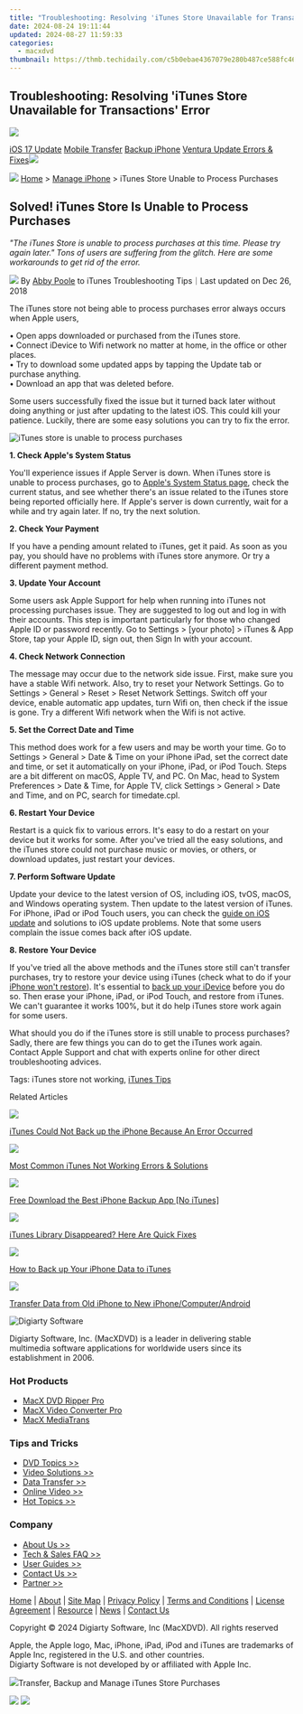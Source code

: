 ```yaml
---
title: "Troubleshooting: Resolving 'iTunes Store Unavailable for Transactions' Error"
date: 2024-08-24 19:11:44
updated: 2024-08-27 11:59:33
categories:
  - macxdvd
thumbnail: https://thmb.techidaily.com/c5b0ebae4367079e280b487ce588fc466a9ede57f33408103ebb2dc34b6570fb.jpg
---
```


## Troubleshooting: Resolving 'iTunes Store Unavailable for Transactions' Error

[![](https://www.macxdvd.com/itunes/../image-style/new-seo/icon10.png)](https://tools.techidaily.com/macxdvd/products/)

[iOS 17 Update](https://tools.techidaily.com/macxdvd/products/) [Mobile Transfer](https://tools.techidaily.com/macxdvd/products/) [Backup iPhone](https://tools.techidaily.com/macxdvd/products/) [Ventura Update Errors & Fixes](https://tools.techidaily.com/macxdvd/products/)![](https://www.macxdvd.com/itunes/../mobile/article-image/hot.gif) 



![](https://www.macxdvd.com/itunes/../image-style/new-seo/icon7.png) [Home](https://tools.techidaily.com/macxdvd/products/) \> [Manage iPhone](https://tools.techidaily.com/macxdvd/products/) \> iTunes Store Unable to Process Purchases

## Solved! iTunes Store Is Unable to Process Purchases



_"The iTunes Store is unable to process purchases at this time. Please try again later." Tons of users are suffering from the glitch. Here are some workarounds to get rid of the error._ 

![](https://www.macxdvd.com/itunes/../image-style/new-seo/icon6.png) By [Abby Poole](https://www.linkedin.com/in/abby-poole-6822b0104/) to iTunes Troubleshooting Tips｜Last updated on Dec 26, 2018

The iTunes store not being able to process purchases error always occurs when Apple users,

• Open apps downloaded or purchased from the iTunes store.  
 • Connect iDevice to Wifi network no matter at home, in the office or other places.  
 • Try to download some updated apps by tapping the Update tab or purchase anything.  
 • Download an app that was deleted before.

Some users successfully fixed the issue but it turned back later without doing anything or just after updating to the latest iOS. This could kill your patience. Luckily, there are some easy solutions you can try to fix the error.

![iTunes store is unable to process purchases](https://www.macxdvd.com/itunes/article-image/itunes-store-not-processing-purchases.jpg)



**1\. Check Apple's System Status**

You'll experience issues if Apple Server is down. When iTunes store is unable to process purchases, go to [Apple's System Status page](https://www.apple.com/support/systemstatus/), check the current status, and see whether there's an issue related to the iTunes store being reported officially here. If Apple's server is down currently, wait for a while and try again later. If no, try the next solution.

**2\. Check Your Payment**

If you have a pending amount related to iTunes, get it paid. As soon as you pay, you should have no problems with iTunes store anymore. Or try a different payment method. 

**3\. Update Your Account**

Some users ask Apple Support for help when running into iTunes not processing purchases issue. They are suggested to log out and log in with their accounts. This step is important particularly for those who changed Apple ID or password recently. Go to Settings > \[your photo\] > iTunes & App Store, tap your Apple ID, sign out, then Sign In with your account. 

**4\. Check Network Connection**

The message may occur due to the network side issue. First, make sure you have a stable Wifi network. Also, try to reset your Network Settings. Go to Settings > General > Reset > Reset Network Settings. Switch off your device, enable automatic app updates, turn Wifi on, then check if the issue is gone. Try a different Wifi network when the Wifi is not active. 

**5\. Set the Correct Date and Time**

This method does work for a few users and may be worth your time. Go to Settings > General > Date & Time on your iPhone iPad, set the correct date and time, or set it automatically on your iPhone, iPad, or iPod Touch. Steps are a bit different on macOS, Apple TV, and PC. On Mac, head to System Preferences > Date & Time, for Apple TV, click Settings > General > Date and Time, and on PC, search for timedate.cpl. 

**6\. Restart Your Device**

Restart is a quick fix to various errors. It's easy to do a restart on your device but it works for some. After you've tried all the easy solutions, and the iTunes store could not purchase music or movies, or others, or download updates, just restart your devices. 

**7\. Perform Software Update** 

Update your device to the latest version of OS, including iOS, tvOS, macOS, and Windows operating system. Then update to the latest version of iTunes. For iPhone, iPad or iPod Touch users, you can check the [guide on iOS update](https://tools.techidaily.com/macxdvd/products/) and solutions to iOS update problems. Note that some users complain the issue comes back after iOS update. 

**8\. Restore Your Device** 

If you've tried all the above methods and the iTunes store still can't transfer purchases, try to restore your device using iTunes (check what to do if your [iPhone won't restore](https://tools.techidaily.com/macxdvd/products/)). It's essential to [back up your iDevice](https://tools.techidaily.com/macxdvd/products/) before you do so. Then erase your iPhone, iPad, or iPod Touch, and restore from iTunes. We can't guarantee it works 100%, but it do help iTunes store work again for some users. 

What should you do if the iTunes store is still unable to process purchases? Sadly, there are few things you can do to get the iTunes work again. Contact Apple Support and chat with experts online for other direct troubleshooting advices. 

 Tags: iTunes store not working, [iTunes Tips](https://tools.techidaily.com/macxdvd/products/) 



Related Articles

![](https://www.macxdvd.com/itunes/../image-style/new-seo/pic7.jpg)

[iTunes Could Not Back up the iPhone Because An Error Occurred](https://tools.techidaily.com/macxdvd/products/) 

![](https://www.macxdvd.com/itunes/../image-style/new-seo/pic6.jpg)

[Most Common iTunes Not Working Errors & Solutions](https://tools.techidaily.com/macxdvd/products/) 

![](https://www.macxdvd.com/itunes/../image-style/new-seo/pic5.jpg)

[Free Download the Best iPhone Backup App \[No iTunes\]](https://tools.techidaily.com/macxdvd/products/) 

![](https://www.macxdvd.com/itunes/../image-style/new-seo/pic4.jpg)

[iTunes Library Disappeared? Here Are Quick Fixes](https://tools.techidaily.com/macxdvd/products/) 

![](https://www.macxdvd.com/itunes/../image-style/new-seo/pic3.jpg)

[How to Back up Your iPhone Data to iTunes](https://tools.techidaily.com/macxdvd/products/) 

![](https://www.macxdvd.com/itunes/../image-style/new-seo/pic2.jpg)

[Transfer Data from Old iPhone to New iPhone/Computer/Android](https://tools.techidaily.com/macxdvd/products/) 



![Digiarty Software](https://www.macxdvd.com/itunes/../icon/logo.png) 

Digiarty Software, Inc. (MacXDVD) is a leader in delivering stable multimedia software applications for worldwide users since its establishment in 2006.

### Hot Products

* [MacX DVD Ripper Pro](https://tools.techidaily.com/macxdvd/products/)
* [MacX Video Converter Pro](https://tools.techidaily.com/macxdvd/products/)
* [MacX MediaTrans](https://tools.techidaily.com/macxdvd/products/)

### Tips and Tricks

* [DVD Topics >>](https://tools.techidaily.com/macxdvd/products/)
* [Video Solutions >>](https://tools.techidaily.com/macxdvd/products/)
* [Data Transfer >>](https://tools.techidaily.com/macxdvd/products/)
* [Online Video >>](https://tools.techidaily.com/macxdvd/products/)
* [Hot Topics >>](https://tools.techidaily.com/macxdvd/products/)

### Company

* [About Us >>](https://tools.techidaily.com/macxdvd/products/)
* [Tech & Sales FAQ >>](https://tools.techidaily.com/macxdvd/products/)
* [User Guides >>](https://tools.techidaily.com/macxdvd/products/)
* [Contact Us >>](https://tools.techidaily.com/macxdvd/products/)
* [Partner >>](https://tools.techidaily.com/macxdvd/products/)



[Home](https://tools.techidaily.com/macxdvd/products/) | [About](https://tools.techidaily.com/macxdvd/products/) | [Site Map](https://tools.techidaily.com/macxdvd/products/) | [Privacy Policy](https://tools.techidaily.com/macxdvd/products/) | [Terms and Conditions](https://tools.techidaily.com/macxdvd/products/) | [License Agreement](https://tools.techidaily.com/macxdvd/products/) | [Resource](https://tools.techidaily.com/macxdvd/products/) | [News](https://tools.techidaily.com/macxdvd/products/) | [Contact Us](https://tools.techidaily.com/macxdvd/products/)

Copyright © 2024 Digiarty Software, Inc (MacXDVD). All rights reserved

Apple, the Apple logo, Mac, iPhone, iPad, iPod and iTunes are trademarks of Apple Inc, registered in the U.S. and other countries.  
Digiarty Software is not developed by or affiliated with Apple Inc.



![](https://www.macxdvd.com/itunes/../mediatrans/img/icon.png)Transfer, Backup and Manage iTunes Store Purchases

[![](https://www.macxdvd.com/itunes/../image-style/new-seo/btn-mac-top.png)](https://tools.techidaily.com/macxdvd/products/) [![](https://www.macxdvd.com/itunes/../image-style/new-seo/btn-win-top.png)](https://tools.techidaily.com/winxdvd/products/)

<ins class="adsbygoogle"
     style="display:block"
     data-ad-format="autorelaxed"
     data-ad-client="ca-pub-7571918770474297"
     data-ad-slot="1223367746"></ins>



<ins class="adsbygoogle"
     style="display:block"
     data-ad-client="ca-pub-7571918770474297"
     data-ad-slot="8358498916"
     data-ad-format="auto"
     data-full-width-responsive="true"></ins>
